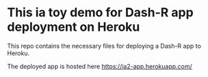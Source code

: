# This ia toy demo for Dash-R app deployment on Heroku

This repo contains the necessary files for deploying a Dash-R app to Heroku.

The deployed app is hosted here https://ia2-app.herokuapp.com/
